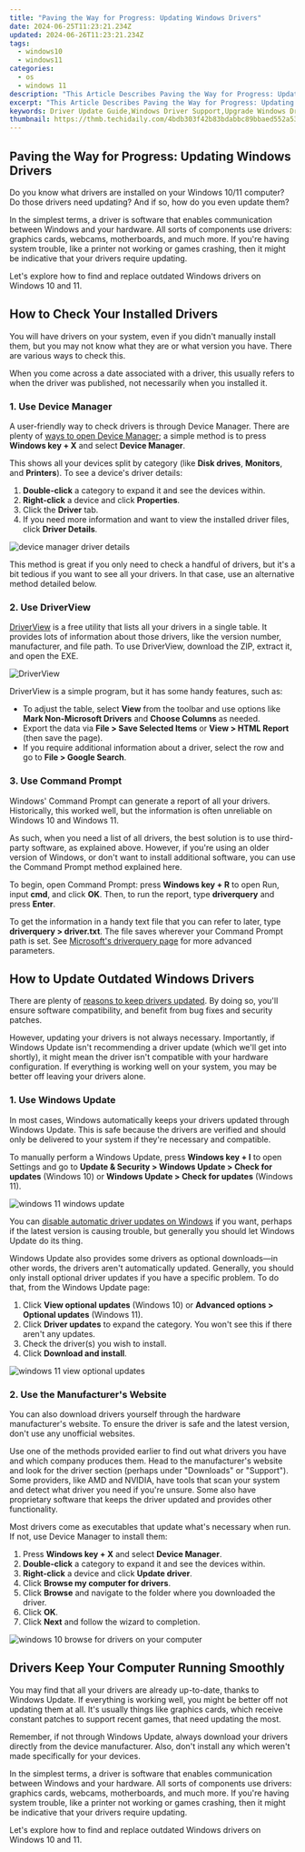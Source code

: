 ```yaml
---
title: "Paving the Way for Progress: Updating Windows Drivers"
date: 2024-06-25T11:23:21.234Z
updated: 2024-06-26T11:23:21.234Z
tags:
  - windows10
  - windows11
categories:
  - os
  - windows 11
description: "This Article Describes Paving the Way for Progress: Updating Windows Drivers"
excerpt: "This Article Describes Paving the Way for Progress: Updating Windows Drivers"
keywords: Driver Update Guide,Windows Driver Support,Upgrade Windows Drivers,New Windows Driver Release,Enhance System Performance,Optimize PC Operating,Streamline Driver Management
thumbnail: https://thmb.techidaily.com/4bdb303f42b83bdabbc89bbaed552a530d980933768bd910a7c15106cfbf73fe.png
---
```


## Paving the Way for Progress: Updating Windows Drivers

 Do you know what drivers are installed on your Windows 10/11 computer? Do those drivers need updating? And if so, how do you even update them?

 In the simplest terms, a driver is software that enables communication between Windows and your hardware. All sorts of components use drivers: graphics cards, webcams, motherboards, and much more. If you're having system trouble, like a printer not working or games crashing, then it might be indicative that your drivers require updating.

 Let's explore how to find and replace outdated Windows drivers on Windows 10 and 11\.

## How to Check Your Installed Drivers

 You will have drivers on your system, even if you didn't manually install them, but you may not know what they are or what version you have. There are various ways to check this.

 When you come across a date associated with a driver, this usually refers to when the driver was published, not necessarily when you installed it.

### 1\. Use Device Manager

 A user-friendly way to check drivers is through Device Manager. There are plenty of [ways to open Device Manager](https://www.makeuseof.com/windows-open-device-manager/); a simple method is to press **Windows key + X** and select **Device Manager**.

 This shows all your devices split by category (like **Disk drives**, **Monitors**, and **Printers**). To see a device's driver details:

1. **Double-click** a category to expand it and see the devices within.
2. **Right-click** a device and click **Properties**.
3. Click the **Driver** tab.
4. If you need more information and want to view the installed driver files, click **Driver Details**.

![device manager driver details](https://static1.makeuseofimages.com/wordpress/wp-content/uploads/2023/06/device-manager-driver-details.jpg)

 This method is great if you only need to check a handful of drivers, but it's a bit tedious if you want to see all your drivers. In that case, use an alternative method detailed below.

### 2\. Use DriverView

[DriverView](https://www.nirsoft.net/utils/driverview.html) is a free utility that lists all your drivers in a single table. It provides lots of information about those drivers, like the version number, manufacturer, and file path. To use DriverView, download the ZIP, extract it, and open the EXE.

![DriverView](https://static1.makeuseofimages.com/wordpress/wp-content/uploads/2023/06/driverview.jpg)

 DriverView is a simple program, but it has some handy features, such as:

* To adjust the table, select **View** from the toolbar and use options like **Mark Non-Microsoft Drivers** and **Choose Columns** as needed.
* Export the data via **File > Save Selected Items** or **View > HTML Report** (then save the page).
* If you require additional information about a driver, select the row and go to **File > Google Search**.

### 3\. Use Command Prompt

 Windows' Command Prompt can generate a report of all your drivers. Historically, this worked well, but the information is often unreliable on Windows 10 and Windows 11\.

 As such, when you need a list of all drivers, the best solution is to use third-party software, as explained above. However, if you're using an older version of Windows, or don't want to install additional software, you can use the Command Prompt method explained here.

 To begin, open Command Prompt: press **Windows key + R** to open Run, input **cmd**, and click **OK**. Then, to run the report, type **driverquery** and press **Enter**.

 To get the information in a handy text file that you can refer to later, type **driverquery > driver.txt**. The file saves wherever your Command Prompt path is set. See [Microsoft's driverquery page](https://learn.microsoft.com/windows-server/administration/windows-commands/driverquery) for more advanced parameters.

## How to Update Outdated Windows Drivers

 There are plenty of [reasons to keep drivers updated](https://www.makeuseof.com/computer-drivers-what-are-they-why-should-you-update/). By doing so, you'll ensure software compatibility, and benefit from bug fixes and security patches.

 However, updating your drivers is not always necessary. Importantly, if Windows Update isn't recommending a driver update (which we'll get into shortly), it might mean the driver isn't compatible with your hardware configuration. If everything is working well on your system, you may be better off leaving your drivers alone.

### 1\. Use Windows Update

 In most cases, Windows automatically keeps your drivers updated through Windows Update. This is safe because the drivers are verified and should only be delivered to your system if they're necessary and compatible.

 To manually perform a Windows Update, press **Windows key + I** to open Settings and go to **Update & Security > Windows Update > Check for updates** (Windows 10) or **Windows Update > Check for updates** (Windows 11).

![windows 11 windows update](https://static1.makeuseofimages.com/wordpress/wp-content/uploads/2023/06/windows-11-windows-update.jpg)

 You can [disable automatic driver updates on Windows](https://www.makeuseof.com/windows-stop-automatic-driver-updates/) if you want, perhaps if the latest version is causing trouble, but generally you should let Windows Update do its thing.

 Windows Update also provides some drivers as optional downloads—in other words, the drivers aren't automatically updated. Generally, you should only install optional driver updates if you have a specific problem. To do that, from the Windows Update page:

1. Click **View optional updates** (Windows 10) or **Advanced options > Optional updates** (Windows 11).
2. Click **Driver updates** to expand the category. You won't see this if there aren't any updates.
3. Check the driver(s) you wish to install.
4. Click **Download and install**.

![windows 11 view optional updates](https://static1.makeuseofimages.com/wordpress/wp-content/uploads/2023/06/windows-11-view-optional-updates.jpg)

### 2\. Use the Manufacturer's Website

 You can also download drivers yourself through the hardware manufacturer's website. To ensure the driver is safe and the latest version, don't use any unofficial websites.

 Use one of the methods provided earlier to find out what drivers you have and which company produces them. Head to the manufacturer's website and look for the driver section (perhaps under "Downloads" or "Support"). Some providers, like AMD and NVIDIA, have tools that scan your system and detect what driver you need if you're unsure. Some also have proprietary software that keeps the driver updated and provides other functionality.

 Most drivers come as executables that update what's necessary when run. If not, use Device Manager to install them:

1. Press **Windows key + X** and select **Device Manager**.
2. **Double-click** a category to expand it and see the devices within.
3. **Right-click** a device and click **Update driver**.
4. Click **Browse my computer for drivers**.
5. Click **Browse** and navigate to the folder where you downloaded the driver.
6. Click **OK**.
7. Click **Next** and follow the wizard to completion.

![windows 10 browse for drivers on your computer](https://static1.makeuseofimages.com/wordpress/wp-content/uploads/2023/06/windows-10-browse-for-drivers-on-your-computer.jpg)

## Drivers Keep Your Computer Running Smoothly

 You may find that all your drivers are already up-to-date, thanks to Windows Update. If everything is working well, you might be better off not updating them at all. It's usually things like graphics cards, which receive constant patches to support recent games, that need updating the most.

 Remember, if not through Windows Update, always download your drivers directly from the device manufacturer. Also, don't install any which weren't made specifically for your devices.

 In the simplest terms, a driver is software that enables communication between Windows and your hardware. All sorts of components use drivers: graphics cards, webcams, motherboards, and much more. If you're having system trouble, like a printer not working or games crashing, then it might be indicative that your drivers require updating.

 Let's explore how to find and replace outdated Windows drivers on Windows 10 and 11\.



<ins class="adsbygoogle"
      style="display:block"
      data-ad-client="ca-pub-7571918770474297"
      data-ad-slot="8358498916"
      data-ad-format="auto"
      data-full-width-responsive="true"></ins>